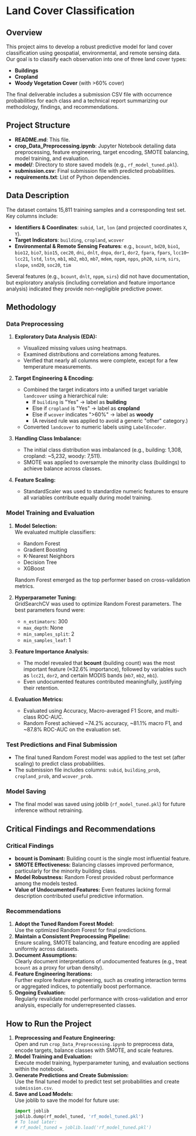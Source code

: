 # Land Cover Classification

## Overview
This project aims to develop a robust predictive model for land cover classification using geospatial, environmental, and remote sensing data. Our goal is to classify each observation into one of three land cover types:
- **Buildings**
- **Cropland**
- **Woody Vegetation Cover** (with >60% cover)

The final deliverable includes a submission CSV file with occurrence probabilities for each class and a technical report summarizing our methodology, findings, and recommendations.

## Project Structure
- **README.md**: This file.
- **crop_Data_Preprocessing.ipynb**: Jupyter Notebook detailing data preprocessing, feature engineering, target encoding, SMOTE balancing, model training, and evaluation.
- **model/**: Directory to store saved models (e.g., `rf_model_tuned.pkl`).
- **submission.csv**: Final submission file with predicted probabilities.
- **requirements.txt**: List of Python dependencies.

## Data Description
The dataset contains 15,811 training samples and a corresponding test set. Key columns include:
- **Identifiers & Coordinates**: `subid`, `lat`, `lon` (and projected coordinates `X`, `Y`).
- **Target Indicators**: `building`, `cropland`, `wcover`
- **Environmental & Remote Sensing Features**: e.g., `bcount`, `bd20`, `bio1`, `bio12`, `bio7`, `bio15`, `cec20`, `dni`, `dnlt`, `dnpa`, `dor1`, `dor2`, `fpara`, `fpars`, `lcc10`–`lcc21`, `lstd`, `lstn`, `mb1`, `mb2`, `mb3`, `mb7`, `mdem`, `nppm`, `npps`, `ph20`, `sirm`, `sirs`, `slope`, `snd20`, `soc20`, `tim`

Several features (e.g., `bcount`, `dnlt`, `nppm`, `sirs`) did not have documentation, but exploratory analysis (including correlation and feature importance analysis) indicated they provide non-negligible predictive power.

## Methodology

### Data Preprocessing
1. **Exploratory Data Analysis (EDA):**  
   - Visualized missing values using heatmaps.
   - Examined distributions and correlations among features.
   - Verified that nearly all columns were complete, except for a few temperature measurements.

2. **Target Engineering & Encoding:**  
   - Combined the target indicators into a unified target variable `landcover` using a hierarchical rule:
     - If `building` is "Yes" → label as **building**
     - Else if `cropland` is "Yes" → label as **cropland**
     - Else if `wcover` indicates ">60%" → label as **woody**
     - (A revised rule was applied to avoid a generic "other" category.)
   - Converted `landcover` to numeric labels using `LabelEncoder`.

3. **Handling Class Imbalance:**  
   - The initial class distribution was imbalanced (e.g., building: 1,308, cropland: ~5,232, woody: 7,511).
   - SMOTE was applied to oversample the minority class (buildings) to achieve balance across classes.

4. **Feature Scaling:**  
   - StandardScaler was used to standardize numeric features to ensure all variables contribute equally during model training.

### Model Training and Evaluation
1. **Model Selection:**  
   We evaluated multiple classifiers:
   - Random Forest
   - Gradient Boosting
   - K-Nearest Neighbors
   - Decision Tree
   - XGBoost  
   
   Random Forest emerged as the top performer based on cross-validation metrics.

2. **Hyperparameter Tuning:**  
   GridSearchCV was used to optimize Random Forest parameters. The best parameters found were:
   - `n_estimators`: 300
   - `max_depth`: None
   - `min_samples_split`: 2
   - `min_samples_leaf`: 1

3. **Feature Importance Analysis:**  
   - The model revealed that **bcount** (building count) was the most important feature (≈32.6% importance), followed by variables such as `lcc21`, `dor2`, and certain MODIS bands (`mb7`, `mb2`, `mb1`).
   - Even undocumented features contributed meaningfully, justifying their retention.

4. **Evaluation Metrics:**  
   - Evaluated using Accuracy, Macro-averaged F1 Score, and multi-class ROC-AUC.
   - Random Forest achieved ~74.2% accuracy, ~81.1% macro F1, and ~87.8% ROC-AUC on the evaluation set.

### Test Predictions and Final Submission
- The final tuned Random Forest model was applied to the test set (after scaling) to predict class probabilities.
- The submission file includes columns: `subid`, `building_prob`, `cropland_prob`, and `wcover_prob`.

### Model Saving
- The final model was saved using joblib (`rf_model_tuned.pkl`) for future inference without retraining.

## Critical Findings and Recommendations

### Critical Findings
- **bcount is Dominant:** Building count is the single most influential feature.
- **SMOTE Effectiveness:** Balancing classes improved performance, particularly for the minority building class.
- **Model Robustness:** Random Forest provided robust performance among the models tested.
- **Value of Undocumented Features:** Even features lacking formal description contributed useful predictive information.

### Recommendations
1. **Adopt the Tuned Random Forest Model:**  
   Use the optimized Random Forest for final predictions.
2. **Maintain a Consistent Preprocessing Pipeline:**  
   Ensure scaling, SMOTE balancing, and feature encoding are applied uniformly across datasets.
3. **Document Assumptions:**  
   Clearly document interpretations of undocumented features (e.g., treat `bcount` as a proxy for urban density).
4. **Feature Engineering Iterations:**  
   Further explore feature engineering, such as creating interaction terms or aggregated indices, to potentially boost performance.
5. **Ongoing Evaluation:**  
   Regularly revalidate model performance with cross-validation and error analysis, especially for underrepresented classes.

## How to Run the Project
1. **Preprocessing and Feature Engineering:**  
   Open and run `crop_Data_Preprocessing.ipynb` to preprocess data, encode targets, balance classes with SMOTE, and scale features.
2. **Model Training and Evaluation:**  
   Execute model training, hyperparameter tuning, and evaluation sections within the notebook.
3. **Generate Predictions and Create Submission:**  
   Use the final tuned model to predict test set probabilities and create `submission.csv`.
4. **Save and Load Models:**  
   Use joblib to save the model for future use:
   ```python
   import joblib
   joblib.dump(rf_model_tuned, 'rf_model_tuned.pkl')
   # To load later:
   # rf_model_tuned = joblib.load('rf_model_tuned.pkl')
